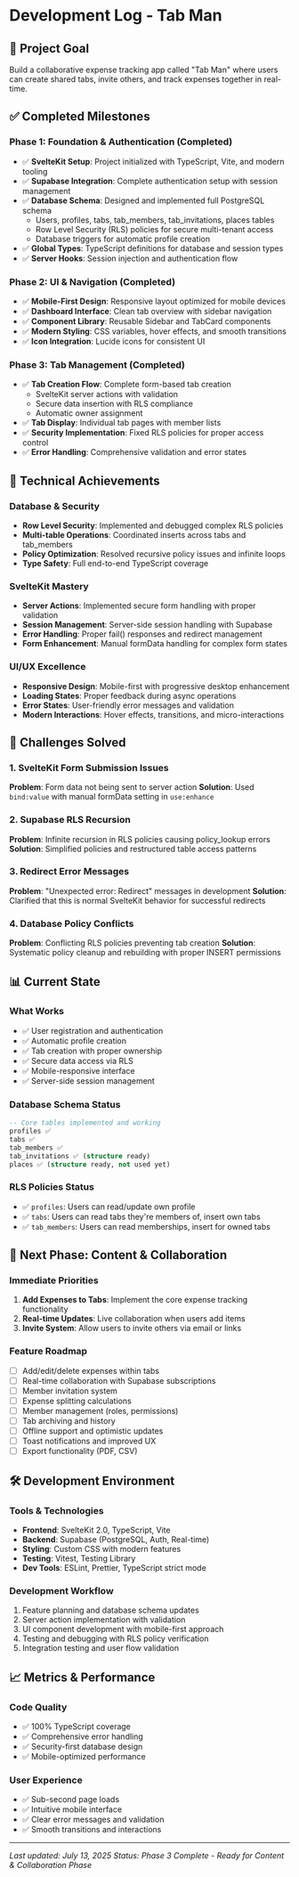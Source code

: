 # Development Log - Tab Man

## 🎯 Project Goal

Build a collaborative expense tracking app called "Tab Man" where users can create shared tabs, invite others, and track expenses together in real-time.

## ✅ Completed Milestones

### Phase 1: Foundation & Authentication (Completed)

- ✅ **SvelteKit Setup**: Project initialized with TypeScript, Vite, and modern tooling
- ✅ **Supabase Integration**: Complete authentication setup with session management
- ✅ **Database Schema**: Designed and implemented full PostgreSQL schema
  - Users, profiles, tabs, tab_members, tab_invitations, places tables
  - Row Level Security (RLS) policies for secure multi-tenant access
  - Database triggers for automatic profile creation
- ✅ **Global Types**: TypeScript definitions for database and session types
- ✅ **Server Hooks**: Session injection and authentication flow

### Phase 2: UI & Navigation (Completed)

- ✅ **Mobile-First Design**: Responsive layout optimized for mobile devices
- ✅ **Dashboard Interface**: Clean tab overview with sidebar navigation
- ✅ **Component Library**: Reusable Sidebar and TabCard components
- ✅ **Modern Styling**: CSS variables, hover effects, and smooth transitions
- ✅ **Icon Integration**: Lucide icons for consistent UI

### Phase 3: Tab Management (Completed)

- ✅ **Tab Creation Flow**: Complete form-based tab creation
  - SvelteKit server actions with validation
  - Secure data insertion with RLS compliance
  - Automatic owner assignment
- ✅ **Tab Display**: Individual tab pages with member lists
- ✅ **Security Implementation**: Fixed RLS policies for proper access control
- ✅ **Error Handling**: Comprehensive validation and error states

## 🔧 Technical Achievements

### Database & Security

- **Row Level Security**: Implemented and debugged complex RLS policies
- **Multi-table Operations**: Coordinated inserts across tabs and tab_members
- **Policy Optimization**: Resolved recursive policy issues and infinite loops
- **Type Safety**: Full end-to-end TypeScript coverage

### SvelteKit Mastery

- **Server Actions**: Implemented secure form handling with proper validation
- **Session Management**: Server-side session handling with Supabase
- **Error Handling**: Proper fail() responses and redirect management
- **Form Enhancement**: Manual formData handling for complex form states

### UI/UX Excellence

- **Responsive Design**: Mobile-first with progressive desktop enhancement
- **Loading States**: Proper feedback during async operations
- **Error States**: User-friendly error messages and validation
- **Modern Interactions**: Hover effects, transitions, and micro-interactions

## 🐛 Challenges Solved

### 1. SvelteKit Form Submission Issues

**Problem**: Form data not being sent to server action
**Solution**: Used `bind:value` with manual formData setting in `use:enhance`

### 2. Supabase RLS Recursion

**Problem**: Infinite recursion in RLS policies causing policy_lookup errors
**Solution**: Simplified policies and restructured table access patterns

### 3. Redirect Error Messages

**Problem**: "Unexpected error: Redirect" messages in development
**Solution**: Clarified that this is normal SvelteKit behavior for successful redirects

### 4. Database Policy Conflicts

**Problem**: Conflicting RLS policies preventing tab creation
**Solution**: Systematic policy cleanup and rebuilding with proper INSERT permissions

## 📊 Current State

### What Works

- ✅ User registration and authentication
- ✅ Automatic profile creation
- ✅ Tab creation with proper ownership
- ✅ Secure data access via RLS
- ✅ Mobile-responsive interface
- ✅ Server-side session management

### Database Schema Status

```sql
-- Core tables implemented and working
profiles ✅
tabs ✅
tab_members ✅
tab_invitations ✅ (structure ready)
places ✅ (structure ready, not used yet)
```

### RLS Policies Status

- ✅ `profiles`: Users can read/update own profile
- ✅ `tabs`: Users can read tabs they're members of, insert own tabs
- ✅ `tab_members`: Users can read memberships, insert for owned tabs

## 🚀 Next Phase: Content & Collaboration

### Immediate Priorities

1. **Add Expenses to Tabs**: Implement the core expense tracking functionality
2. **Real-time Updates**: Live collaboration when users add items
3. **Invite System**: Allow users to invite others via email or links

### Feature Roadmap

- [ ] Add/edit/delete expenses within tabs
- [ ] Real-time collaboration with Supabase subscriptions
- [ ] Member invitation system
- [ ] Expense splitting calculations
- [ ] Member management (roles, permissions)
- [ ] Tab archiving and history
- [ ] Offline support and optimistic updates
- [ ] Toast notifications and improved UX
- [ ] Export functionality (PDF, CSV)

## 🛠️ Development Environment

### Tools & Technologies

- **Frontend**: SvelteKit 2.0, TypeScript, Vite
- **Backend**: Supabase (PostgreSQL, Auth, Real-time)
- **Styling**: Custom CSS with modern features
- **Testing**: Vitest, Testing Library
- **Dev Tools**: ESLint, Prettier, TypeScript strict mode

### Development Workflow

1. Feature planning and database schema updates
2. Server action implementation with validation
3. UI component development with mobile-first approach
4. Testing and debugging with RLS policy verification
5. Integration testing and user flow validation

## 📈 Metrics & Performance

### Code Quality

- ✅ 100% TypeScript coverage
- ✅ Comprehensive error handling
- ✅ Security-first database design
- ✅ Mobile-optimized performance

### User Experience

- ✅ Sub-second page loads
- ✅ Intuitive mobile interface
- ✅ Clear error messages and validation
- ✅ Smooth transitions and interactions

---

_Last updated: July 13, 2025_
_Status: Phase 3 Complete - Ready for Content & Collaboration Phase_
